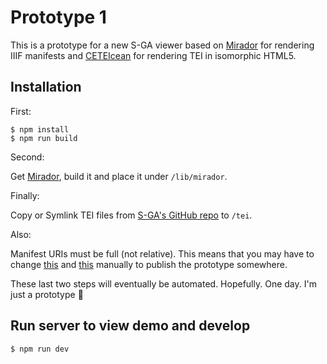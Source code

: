 # Prototype 1

This  is a prototype for a new S-GA viewer based on [Mirador](https://github.com/ProjectMirador/mirador) for rendering IIIF manifests and [CETEIcean](https://github.com/TEiC/CETEIcean) for rendering TEI in isomorphic HTML5.

## Installation

First:
```
$ npm install
$ npm run build
```

Second:

Get [Mirador](https://github.com/ProjectMirador/mirador), build it and place it under `/lib/mirador`.

Finally:

Copy or Symlink TEI files from [S-GA's GitHub repo](https://github.com/umd-mith/sga/tree/master/data/tei) to `/tei`.

Also:

Manifest URIs must be full (not relative). This means that you may have to change [this](https://github.com/umd-mith/sga-lab/blob/gh-pages/prototype1/src/index.js#L15) and [this](https://github.com/umd-mith/sga-lab/blob/gh-pages/prototype1/src/index.js#L19) manually to publish the prototype somewhere.

These last two steps will eventually be automated. Hopefully. One day. I'm just a prototype :hear_no_evil:

## Run server to view demo and develop

```
$ npm run dev
```
